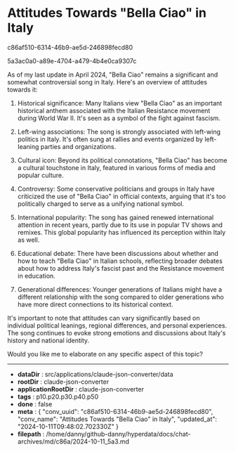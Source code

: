 # Attitudes Towards "Bella Ciao" in Italy

c86af510-6314-46b9-ae5d-246898fecd80

5a3ac0a0-a89e-4704-a479-4b4e0ca9307c

 As of my last update in April 2024, "Bella Ciao" remains a significant and somewhat controversial song in Italy. Here's an overview of attitudes towards it:

1. Historical significance: Many Italians view "Bella Ciao" as an important historical anthem associated with the Italian Resistance movement during World War II. It's seen as a symbol of the fight against fascism.

2. Left-wing associations: The song is strongly associated with left-wing politics in Italy. It's often sung at rallies and events organized by left-leaning parties and organizations.

3. Cultural icon: Beyond its political connotations, "Bella Ciao" has become a cultural touchstone in Italy, featured in various forms of media and popular culture.

4. Controversy: Some conservative politicians and groups in Italy have criticized the use of "Bella Ciao" in official contexts, arguing that it's too politically charged to serve as a unifying national symbol.

5. International popularity: The song has gained renewed international attention in recent years, partly due to its use in popular TV shows and remixes. This global popularity has influenced its perception within Italy as well.

6. Educational debate: There have been discussions about whether and how to teach "Bella Ciao" in Italian schools, reflecting broader debates about how to address Italy's fascist past and the Resistance movement in education.

7. Generational differences: Younger generations of Italians might have a different relationship with the song compared to older generations who have more direct connections to its historical context.

It's important to note that attitudes can vary significantly based on individual political leanings, regional differences, and personal experiences. The song continues to evoke strong emotions and discussions about Italy's history and national identity.

Would you like me to elaborate on any specific aspect of this topic?

---

* **dataDir** : src/applications/claude-json-converter/data
* **rootDir** : claude-json-converter
* **applicationRootDir** : claude-json-converter
* **tags** : p10.p20.p30.p40.p50
* **done** : false
* **meta** : {
  "conv_uuid": "c86af510-6314-46b9-ae5d-246898fecd80",
  "conv_name": "Attitudes Towards \"Bella Ciao\" in Italy",
  "updated_at": "2024-10-11T09:48:02.702330Z"
}
* **filepath** : /home/danny/github-danny/hyperdata/docs/chat-archives/md/c86a/2024-10-11_5a3.md